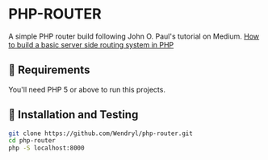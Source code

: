 # PHP-ROUTER
A simple PHP router build following John O. Paul's tutorial on Medium.
[How to build a basic server side routing system in PHP](https://medium.com/the-andela-way/how-to-build-a-basic-server-side-routing-system-in-php-e52e613cf241)

## :pencil: Requirements
You'll need PHP 5 or above to run this projects.

## :wrench: Installation and Testing
```bash
git clone https://github.com/Wendryl/php-router.git
cd php-router
php -S localhost:8000
```
